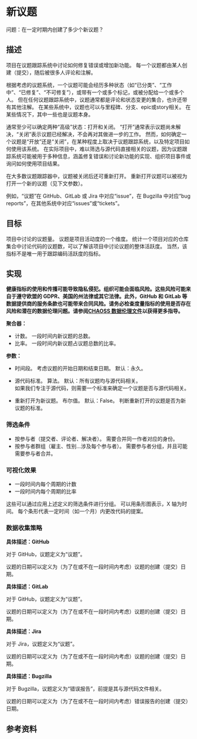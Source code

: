 # 新议题

问题：在一定时期内创建了多少个新议题？


## 描述

项目在议题跟踪系统中讨论如何修复错误或增加新功能。 每一个议题都由某人创建（提交），随后被很多人评论和注解。

根据考虑的议题系统，一个议题可能会经历多种状态（如“已分类”、“工作中”、“已修复”、“不可修复”），或带有一个或多个标记，或被分配给一个或多个人。 但在任何议题跟踪系统中，议题通常都是评论和状态变更的集合，也许还带有其他注解。 在某些系统中，议题也可以与里程碑、分支、epic或story相关。 在某些情况下，其中一些也是议题本身。

通常至少可以确定两种“高级”状态：打开和关闭。 “打开”通常表示议题尚未解决，“关闭”表示议题已经解决，不会再对其做进一步的工作。 然而，如何确定一个议题是“开放”还是“关闭”，在某种程度上取决于议题跟踪系统，以及特定项目如何使用该系统。 在实际项目中，难以筛选与源代码直接相关的议题，因为议题跟踪系统可能被用于多种信息，涵盖修复错误和讨论新功能的实现、组织项目事件或询问如何使用项目结果。

在大多数议题跟踪器中，议题被关闭后还可重新打开。 重新打开议题可以被视为打开一个新的议题（见下文参数）。

例如，“议题”在 GitHub、GitLab 或 Jira 中对应“issue”，在 Bugzilla 中对应“bug reports”，在其他系统中对应“issues”或“tickets”。


## 目标

项目中讨论的议题量。 议题是项目活动度的一个维度。 统计一个项目对应的仓库集合中讨论代码的议题数，可以了解该项目中讨论议题的整体活跃度。 当然，该指标不是唯一用于跟踪编码活跃度的指标。


## 实现

__健康指标的使用和传播可能导致隐私侵犯。组织可能会面临风险。这些风险可能来自于遵守欧盟的 GDPR、美国的州法律或其它法律。此外，GitHub 和 GitLab 等数据提供商的服务条款也可能带来合同风险。请务必检查度量指标的使用是否存在风险和潜在的数据伦理问题。请参阅[CHAOSS 数据伦理文件](https://github.com/chaoss/metrics/tree/main/resources)以获得更多指导。__

**聚合器：**
* 计数。 一段时间内新议题的总数。
* 比率。 一段时间内新议题占议题总数的比率。

**参数：**
* 时间段。 考虑议题的开始日期和结束日期。 默认：永久。

* 源代码标准。 算法。 默认：所有议题均与源代码相关。  
  如果我们专注于源代码，则需要一个标准来确定一个议题是否与源代码相关。<br>

* 重新打开为新议题。 布尔值。 默认：False。
  判断重新打开的议题是否为新议题的标准。


### 筛选条件

* 按参与者（提交者、评论者、解决者）。 需要合并同一作者对应的身份。
* 按参与者群组（雇主、性别…涉及每个参与者）。 需要参与者分组，并且可能需要参与者合并。


### 可视化效果

* 一段时间内每个周期的计数
* 一段时间内每个周期的比率

这些可以通过应用上述定义的筛选条件进行分组。 可以用条形图表示，X 轴为时间。 每个条形代表一定时间（如一个月）内更改代码的提案。


### 数据收集策略

**具体描述：GitHub**

对于 GitHub，议题定义为“议题”。

议题的日期可以定义为（为了在或不在一段时间内考虑）议题的创建（提交）日期。

**具体描述：GitLab**

对于 GitHub，议题定义为“议题”。

议题的日期可以定义为（为了在或不在一段时间内考虑）议题的创建（提交）日期。

**具体描述：Jira**

对于 Jira，议题定义为“议题”。

议题的日期可以定义为（为了在或不在一段时间内考虑）议题的创建（提交）日期。

**具体描述：Bugzilla**

对于 Bugzilla，议题定义为“错误报告”，前提是其与源代码文件相关。

议题的日期可以定义为（为了在或不在一段时间内考虑）错误报告的创建（提交）日期。

## 参考资料

